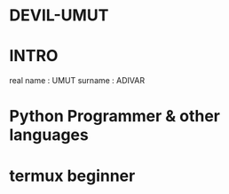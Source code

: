 # DEVIL-UMUT

# INTRO


real name : UMUT
surname : ADIVAR


# Python Programmer & other languages 


# termux beginner 

